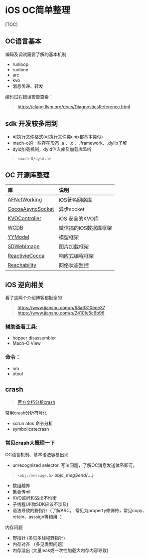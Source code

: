 
# iOS OC简单整理

[TOC]

## OC语言基本
编码及调试需要了解的基本机制
- runloop
- runtime
- arc
- kvo
- 消息传递、转发

编码过程错误警告查看：
> https://clang.llvm.org/docs/DiagnosticsReference.html

## sdk 开发较多用到
- 可执行文件格式(可执行文件类unix都基本类似)
- mach-o的一些存在形态 .a 、.o 、.framework、.dylib了解
- dyld加载机制，dyld注入库及加载库监听 
>`<mach-0/dyld.h>`

##  OC 开源库整理

| 库                                                                    | 说明                           |
| :-----------------------------------------------------------------    | :---------------------------- |
| [AFNetWorking](https://github.com/AFNetworking/AFNetworking)          | iOS著名网络库                   |   
| [CocoaAsyncSocket](https://github.com/robbiehanson/CocoaAsyncSocket)  | 异步socket                     |
| [KVOController](https://github.com/facebookarchive/KVOController)     | iOS 安全的KVO库
| [WCDB](https://github.com/Tencent/wcdb)                               | 微信搞的iOS数据库框架
| [YYModel](https://github.com/ibireme/YYModel)                         | 模型框架
| [SDWebImage](https://github.com/SDWebImage/SDWebImage)                | 图片加载框架
| [ReactivieCocoa](https://github.com/ReactiveCocoa/ReactiveCocoa)      | 响应式编程框架
| [Reachability](https://github.com/tonymillion/Reachability)           | 网络状态监控


## iOS 逆向相关
看了这两个介绍博客都挺全的
> https://www.jianshu.com/p/58a6310ece37
> https://www.jianshu.com/p/2410fe5c6b96

### 辅助查看工具: 
- hopper disassembler
- Mach-O View

### 命令：
- nm
- otool

## crash

> [官方文档分析crash](https://developer.apple.com/documentation/xcode/diagnosing-issues-using-crash-reports-and-device-logs)

常用crash分析符号化 
- xcrun atos 命令分析
- symbolicatecrash

### 常见crash大概理一下


OC语言机制、基本语法容易出现
- unrecognized selector. 写法问题，了解OC消息发送体系即可。
> `<objc/message.h>`  ***objc_msgSend(...)***
- 数组越界
- 集合传nil
- KVO监听和溢出不均衡
- 子线程UI(你SDK应该不涉及)
- 语法导致的野指针（了解ARC， 常见为property修饰符，常见copy、retain、asssign等错用. ）


内存问题
- 野指针 (多见多线程野指针)
- 内存对齐 （多见类型问题）
- 内存溢出 (大量leak或一次性加载大内存内容导致)
